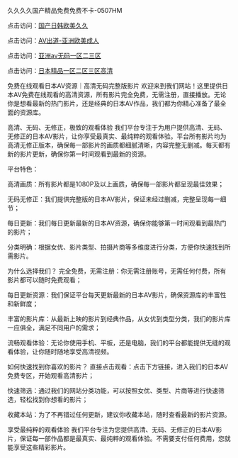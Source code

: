 久久久久国产精品免费免费不卡-0507HM

点击访问：<a href="https://cfad.pages.dev/">国产日韩欧美久久</a>

点击访问：<a href="https://gfd-5xg.pages.dev/">AV出道-亚洲欧美成人</a>

点击访问：<a href="https://fdhf-454.pages.dev/">亚洲av无码一区二三区</a>

点击访问：<a href="https://cfad.pages.dev/">日本精品一区二区三区高清</a>

免费在线观看日本AV资源｜高清无码完整版影片
欢迎来到我们网站！这里提供日本AV免费在线观看的高清资源，所有影片完全免费，无需注册，直接播放。无论你是想看最新的热门影片，还是经典的日本AV作品，我们都为你精心准备了最全面的资源库。

高清、无码、无修正，极致的观看体验
我们平台专注于为用户提供高清、无码、无修正的日本AV影片，让你享受最真实、最纯粹的观看体验。平台所有影片均为高清无修正版本，确保每一部影片的画质都细腻清晰，内容完整无删减。每天都有新的影片更新，确保你第一时间观看到最新的资源。

平台特色：

高清画质：所有影片都是1080P及以上画质，确保每一部影片都呈现最佳效果；

无码无修正：我们提供完整版的日本AV影片，保证未经过删减，完整呈现每一细节；

每日更新：我们每日更新最新的日本AV资源，确保你能够第一时间观看到最热门的影片；

分类明确：根据女优、影片类型、拍摄片商等多维度进行分类，方便你快速找到所需影片。

为什么选择我们？
完全免费，无需注册：你无需注册账号，无需任何付费，所有影片都可以随时免费观看；

每日更新资源：我们保证平台每天更新最新的日本AV影片，确保资源库的丰富性和新鲜度；

丰富的影片库：从最新上映的影片到经典作品，从女优到类型分类，我们的影片库一应俱全，满足不同用户的需求；

流畅观看体验：无论你使用手机、平板，还是电脑，我们的平台都能提供无缝的观看体验，让你随时随地享受高清视频。

如何快速找到你喜欢的影片？
直接点击观看：点击下方链接，进入我们的日本AV免费专区，开始观看高清影片；

快速筛选：通过我们的网站分类功能，可以按照女优、类型、片商等进行快速筛选，轻松找到你想看的影片；

收藏本站：为了不再错过任何更新，建议你收藏本站，随时查看最新的影片资源。

享受最纯粹的观看体验
我们平台专注为您提供高清、无码、无修正的日本AV影片，保证每一部作品都是最真实、最纯粹的观看体验。不需要支付任何费用，您就能享受这些精彩影片。

<span style="display:none;">[Canonical link](）</span>
